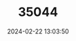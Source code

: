 ---
title: "35044"
category: "Rauvolfia nukuhivensis"
draft: false
date: 2024-02-22 13:03:50
languages:
  Undetermined: ["Tu’eiao"]
---